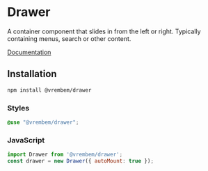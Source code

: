 # Drawer

A container component that slides in from the left or right. Typically containing menus, search or other content.

[Documentation](https://vrembem.com/packages/drawer)

## Installation

```sh
npm install @vrembem/drawer
```

### Styles

```scss
@use "@vrembem/drawer";
```

### JavaScript

```js
import Drawer from '@vrembem/drawer';
const drawer = new Drawer({ autoMount: true });
```
